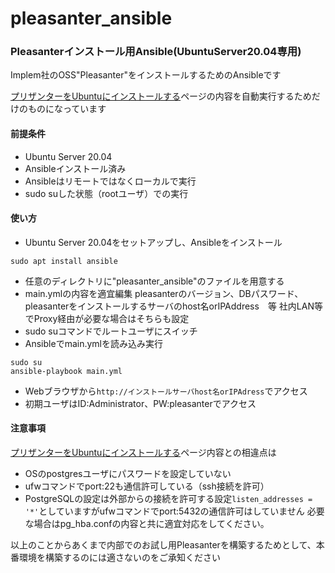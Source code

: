 # pleasanter_ansible
### Pleasanterインストール用Ansible(UbuntuServer20.04専用)

Implem社のOSS"Pleasanter"をインストールするためのAnsibleです

[プリザンターをUbuntuにインストールする]([URL](https://pleasanter.org/manual/getting-started-pleasanter-ubuntu) "プリザンターをUbuntuにインストールする")ページの内容を自動実行するためだけのものになっています


#### 前提条件
- Ubuntu Server 20.04
- Ansibleインストール済み
- Ansibleはリモートではなくローカルで実行
- sudo suした状態（rootユーザ）での実行

#### 使い方
- Ubuntu Server 20.04をセットアップし、Ansibleをインストール
```
sudo apt install ansible
```
- 任意のディレクトリに"pleasanter_ansible"のファイルを用意する
- main.ymlの内容を適宜編集
pleasanterのバージョン、DBパスワード、pleasanterをインストールするサーバのhost名orIPAddress　等
社内LAN等でProxy経由が必要な場合はそちらも設定
- sudo suコマンドでルートユーザにスイッチ
- Ansibleでmain.ymlを読み込み実行
```
sudo su
ansible-playbook main.yml
```
- Webブラウザから```http://インストールサーバhost名orIPAdress```でアクセス
- 初期ユーザはID:Administrator、PW:pleasanterでアクセス

#### 注意事項
[プリザンターをUbuntuにインストールする]([URL](https://pleasanter.org/manual/getting-started-pleasanter-ubuntu) "プリザンターをUbuntuにインストールする")ページ内容との相違点は
- OSのpostgresユーザにパスワードを設定していない
- ufwコマンドでport:22も通信許可している（ssh接続を許可）
- PostgreSQLの設定は外部からの接続を許可する設定```listen_addresses = '*'```としていますがufwコマンドでport:5432の通信許可はしていません
必要な場合はpg_hba.confの内容と共に適宜対応をしてください。

以上のことからあくまで内部でのお試し用Pleasanterを構築するためとして、本番環境を構築するのには適さないのをご承知ください
